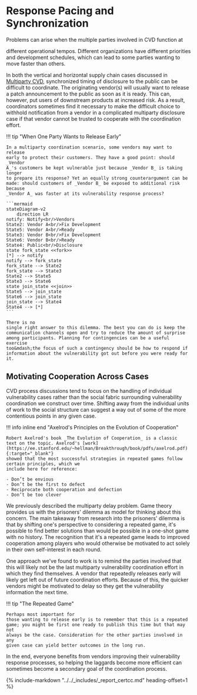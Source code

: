 # Response Pacing and Synchronization

<!--start-->Problems can arise when the multiple parties involved in CVD function at
different operational tempos. Different organizations have different
priorities and development schedules, which can lead to some parties
wanting to move faster than others.<!--end-->

In both the vertical and horizontal supply
chain cases discussed in [Multiparty CVD](mpcvd.md), synchronized timing of disclosure to the
public can be difficult to coordinate. The originating vendor(s) will
usually want to release a patch announcement to the public as soon as it
is ready. This can, however, put users of downstream products at
increased risk. As a result, coordinators sometimes find it necessary to
make the difficult choice to withhold notification from a vendor in a
complicated multiparty disclosure case if that vendor cannot be trusted
to cooperate with the coordination effort.

!!! tip "When One Party Wants to Release Early"

    In a multiparty coordination scenario, some vendors may want to release
    early to protect their customers. They have a good point: should _Vendor
    A_'s customers be kept vulnerable just because _Vendor B_ is taking longer
    to prepare its response? Yet an equally strong counterargument can be
    made: should customers of _Vendor B_ be exposed to additional risk because
    _Vendor A_ was faster at its vulnerability response process? 

    ```mermaid
    stateDiagram-v2
        direction LR
    notify: Notify<br/>Vendors
    State2: Vendor A<br/>Fix Development
    State5: Vendor A<br/>Ready
    State3: Vendor B<br/>Fix Development
    State6: Vendor B<br/>Ready
    State4: Public<br/>Disclosure
    state fork_state <<fork>>
    [*] --> notify
    notify --> fork_state
    fork_state --> State2
    fork_state --> State3
    State2 --> State5
    State3 --> State6
    state join_state <<join>>
    State5 --> join_state
    State6 --> join_state
    join_state --> State4
    State4 --> [*]
    ```

    There is no
    single right answer to this dilemma. The best you can do is keep the
    communication channels open and try to reduce the amount of surprise
    among participants. Planning for contingencies can be a useful exercise
    too&mdash;the focus of such a contingency should be how to respond if
    information about the vulnerability got out before you were ready for
    it.

## Motivating Cooperation Across Cases

CVD process discussions tend to focus on the handling of individual
vulnerability cases rather than the social fabric surrounding
vulnerability coordination we construct over time. Shifting away from
the individual units of work to the social structure can suggest a way
out of some of the more contentious points in any given case.

!!! info inline end "Axelrod's Principles on the Evolution of Cooperation"

    Robert Axelrod's book _The Evolution of Cooperation_ is a classic 
    text on the topic. Axelrod's [work](https://ee.stanford.edu/~hellman/Breakthrough/book/pdfs/axelrod.pdf){:target="_blank"}
    showed that the most successful strategies in repeated games follow certain principles, which we
    include here for reference:
        
    - Don’t be envious
    - Don’t be the first to defect
    - Reciprocate both cooperation and defection
    - Don’t be too clever

We previously described the multiparty delay problem. Game theory
provides us with the prisoners' dilemma as model for thinking about
this concern. The main takeaway from research into the prisoners'
dilemma is that by shifting one's perspective to considering a repeated
game, it's possible to find better solutions than would be possible in
a one-shot game with no history. The recognition that it's a repeated
game leads to improved cooperation among players who would otherwise be
motivated to act solely in their own self-interest in each round.

One approach we've found to work is to remind the parties involved that
this will likely not be the last multiparty vulnerability coordination
effort in which they find themselves. A vendor that repeatedly releases
early will likely get left out of future coordination efforts. Because
of this, the quicker vendors might be motivated to delay so they get the
vulnerability information the next time.

!!! tip "The Repeated Game"

    Perhaps most important for
    those wanting to release early is to remember that this is a repeated
    game; you might be first one ready to publish this time but that may not
    always be the case. Consideration for the other parties involved in any
    given case can yield better outcomes in the long run.

In the end, everyone benefits from vendors improving their vulnerability
response processes, so helping the laggards become more efficient can
sometimes become a secondary goal of the coordination process.

{% include-markdown "../../_includes/_report_certcc.md" heading-offset=1 %}
